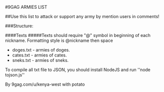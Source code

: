 #9GAG ARMIES LIST

##Use this list to attack or support any army by mention users in comments! 

###Structure:

####Texts
#####Texts should require "\@" symbol in beginning of each nickname. Formatting style is @nickname then space
* doges.txt - armies of doges.
* cates.txt - armies of cates.
* sneks.txt - armies of sneks.

To compile all txt file to JSON, you should install NodeJS and run ''node tojson.js''

By 9gag.com/u/kenya-west with potato 